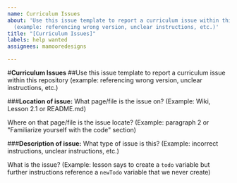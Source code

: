 ```yaml
---
name: Curriculum Issues
about: 'Use this issue template to report a curriculum issue within this repository
  (example: referencing wrong version, unclear instructions, etc.)'
title: "[Curriculum Issues]"
labels: help wanted
assignees: mamooredesigns

---
```


#**Curriculum Issues**
##Use this issue template to report a curriculum issue within this repository (example: referencing wrong version, unclear instructions, etc.)

###**Location of issue:** 
What page/file is the issue on? 
(Example: Wiki, Lesson 2.1 or README.md)



Where on that page/file is the issue locate?
(Example: paragraph 2 or "Familiarize yourself with the code" section)



###**Description of issue:**
What type of issue is this?
(Example: incorrect instructions, unclear instructions, etc.)



What is the issue?
(Example: lesson says to create a `todo` variable but further instructions reference a `newTodo` variable that we never create)
